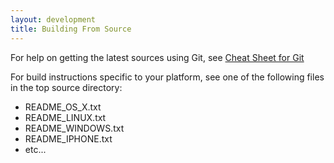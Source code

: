 ```yaml
---
layout: development
title: Building From Source
---
```


For help on getting the latest sources using Git, see [Cheat Sheet for Git](git-cheat-sheet.html)

For build instructions specific to your platform, see one of the following files in the top source directory:
* README_OS_X.txt
* README_LINUX.txt
* README_WINDOWS.txt
* README_IPHONE.txt
* etc...
